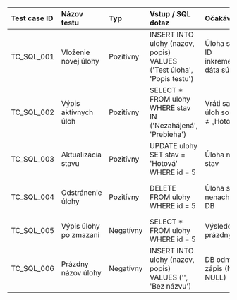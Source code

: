 | Test case ID   | Názov testu            | Typ       | Vstup / SQL dotaz                                                     | Očakávanie                                       | Reálny výsledok                                         |
|:---------------|:-----------------------|:----------|:----------------------------------------------------------------------|:-------------------------------------------------|:--------------------------------------------------------|
| TC_SQL_001     | Vloženie novej úlohy   | Pozitívny | INSERT INTO ulohy (nazov, popis) VALUES ('Test úloha', 'Popis testu') | Úloha sa uloží, ID inkrementované, dáta súhlasia | ID = napr. 5, názov = 'Test úloha', stav = 'Nezahájená' |
| TC_SQL_002     | Výpis aktívnych úloh   | Pozitívny | SELECT * FROM ulohy WHERE stav IN ('Nezahájená', 'Prebieha')          | Vráti sa zoznam úloh so stavom ≠ „Hotová“        | Záznamy s ID 1, 3, 5 (stavy: Nezahájená, Prebieha)      |
| TC_SQL_003     | Aktualizácia stavu     | Pozitívny | UPDATE ulohy SET stav = 'Hotová' WHERE id = 5                         | Úloha má nový stav                               | Záznam ID 5 má stav = 'Hotová'                          |
| TC_SQL_004     | Odstránenie úlohy      | Pozitívny | DELETE FROM ulohy WHERE id = 5                                        | Úloha sa už nenachádza v DB                      | Záznam ID 5 neexistuje, SELECT vráti prázdno            |
| TC_SQL_005     | Výpis úlohy po zmazaní | Negatívny | SELECT * FROM ulohy WHERE id = 5                                      | Výsledok je prázdny                              | Žiadny riadok nebol nájdený                             |
| TC_SQL_006     | Prázdny názov úlohy    | Negatívny | INSERT INTO ulohy (nazov, popis) VALUES ('', 'Bez názvu')             | DB odmietne zápis (NOT NULL)                     | Chyba: Column 'nazov' cannot be null / empty            |